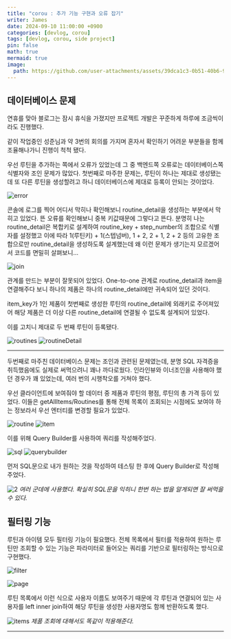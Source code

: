 ```yaml
---
title: "corou : 추가 기능 구현과 오류 잡기"
writer: James
date: 2024-09-10 11:00:00 +0900
categories: [devlog, corou]
tags: [devlog, corou, side project]
pin: false
math: true
mermaid: true
image:
  path: https://github.com/user-attachments/assets/39dca1c3-0b51-40b6-9204-cab6e8b6eda7
---
```


## 데이터베이스 문제

연휴를 맞아 블로그는 잠시 휴식을 가졌지만 프로젝트 개발은 꾸준하게 하루에 조금씩이라도 진행했다.   

같이 작업중인 성준님과 약 3번의 회의를 가지며 혼자서 확인하기 어려운 부분들을 함께 조율해나가니 진행이 척척 됐다.  

우선 루틴을 추가하는 쪽에서 오류가 있었는데 그 중 백엔드쪽 오류로는 데이터베이스쪽 식별자와 조인 문제가 많았다. 첫번째로 마주한 문제는, 루틴이 하나는 제대로 생성됐는데 또 다른 루틴을 생성할려고 하니 데이터베이스에 제대로 등록이 안되는 것이었다.  

![error](/images/2024-09-19-23-24-25.png)

콘솔에 로그를 찍어 어디서 막히나 확인해보니 routine_detail을 생성하는 부분에서 막히고 있었다. 뜬 오류를 확인해보니 중복 키값때문에 그렇다고 뜬다. 분명히 나는 routine_detail은 복합키로 설계하여 routine_key + step_number의 조합으로 식별자를 설정했고 이에 따라 1(루틴키) + 1(스텝넘버), 1 + 2, 2 + 1, 2 + 2 등의 고유한 조합으로만 routine_detail을 생성하도록 설계했는데 왜 이런 문제가 생기는지 모르겠어서 코드를 면밀히 살펴보니...  

![join](/images/2024-09-19-23-27-45.png)

관계를 만드는 부분이 잘못되어 있었다. One-to-one 관계로 routine_detail과 item을 연결해주다 보니 하나의 제품은 하나의 routine_detail에만 귀속되어 있던 것이다.  

item_key가 1인 제품이 첫번째로 생성한 루틴의 routine_detail에 외래키로 주어져있어 해당 제품은 더 이상 다른 routine_detail에 연결될 수 없도록 설계되어 있었다.  

이를 고치니 제대로 두 번째 루틴이 등록됐다.  

![routines](/images/2024-09-19-23-30-14.png)
![routineDetail](/images/2024-09-19-23-30-31.png)

---

두번째로 마주친 데이터베이스 문제는 조인과 관련된 문제였는데, 분명 SQL 자격증을 취득했음에도 실제로 써먹으려니 꽤나 까다로웠다. 인라인뷰와 이너조인을 사용해야 했던 경우가 꽤 있었는데, 여러 번의 시행착오를 거쳐야 했다.  

우선 클라이언트에 보여줘야 할 데이터 중 제품과 루틴의 평점, 루틴의 총 가격 등이 있었다. 이들은 getAllItems/Routines를 통해 전체 목록이 조회되는 시점에도 보여야 하는 정보라서 우선 엔터티를 변경할 필요가 있었다.  

![routine](/images/2024-09-19-23-36-47.png)
![item](/images/2024-09-19-23-37-28.png)

이를 위해 Query Builder를 사용하여 쿼리를 작성해주었다.  

![sql](/images/2024-09-19-23-36-21.png)
![querybuilder](/images/2024-09-19-23-38-21.png)


먼저 SQL문으로 내가 원하는 것을 작성하여 테스팅 한 후에 Query Builder로 작성해주었다.  

![2](/images/2024-09-19-23-39-09.png)
*여러 군데에 사용했다. 확실히 SQL문을 익히니 한번 하는 법을 알게되면 잘 써먹을 수 있다.*  

## 필터링 기능  

루틴과 아이템 모두 필터링 기능이 필요했다. 전체 목록에서 필터를 적용하여 원하는 루틴만 조회할 수 있는 기능은 파라미터로 들어오는 쿼리를 기반으로 필터링하는 방식으로 구현했다.  

![filter](/images/2024-09-19-23-42-06.png)  

![page](/images/2024-09-19-23-42-45.png)  

루틴 목록에서 이런 식으로 사용자 이름도 보여주기 때문에 각 루틴과 연결되어 있는 사용자를 left inner join하여 해당 루틴을 생성한 사용자명도 함께 반환하도록 했다.  

![items](/images/2024-09-19-23-44-40.png)
*제품 조회에 대해서도 똑같이 적용해준다.*  

---  

